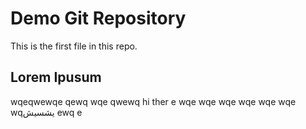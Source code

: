 #  Demo Git Repository
This is the first file in this repo.

## Lorem Ipusum

wqeqwewqe qewq wqe qwewq
hi ther
e
wqe wqe wqe wqe wqe wqe
wqيشسيش
ewq 
e
